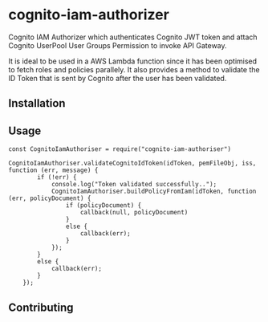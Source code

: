 # cognito-iam-authorizer

Cognito IAM Authorizer which authenticates Cognito JWT token and attach Cognito UserPool User Groups Permission to invoke API Gateway.

It is ideal to be used in a AWS Lambda function since it has been optimised to fetch roles and policies parallely. It also provides a method to validate the ID Token that is sent by Cognito after the user has been validated.

## Installation

## Usage

```
const CognitoIamAuthoriser = require("cognito-iam-authoriser")

CognitoIamAuthoriser.validateCognitoIdToken(idToken, pemFileObj, iss, function (err, message) {
        if (!err) {
            console.log("Token validated successfully..");
            CognitoIamAuthoriser.buildPolicyFromIam(idToken, function (err, policyDocument) {
                if (policyDocument) {
                    callback(null, policyDocument)
                }
                else {
                    callback(err);
                }
            });
        }
        else {
            callback(err);
        }
    });
```

## Contributing